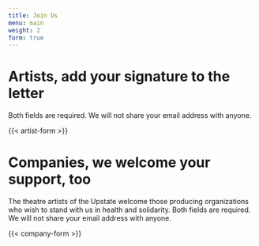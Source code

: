 ```yaml
---
title: Join Us
menu: main
weight: 2
form: true
---
```


# Artists, add your signature to the letter

Both fields are required. We will not share your email address with anyone.

{{< artist-form >}}

# Companies, we welcome your support, too

The theatre artists of the Upstate welcome those producing organizations who wish to stand with us in health and solidarity. Both fields are required. We will not share your email address with anyone.

{{< company-form >}}